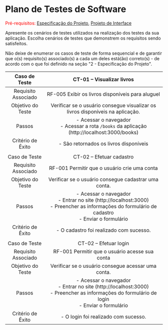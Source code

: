 # Plano de Testes de Software

<span style="color:red">Pré-requisitos: <a href="2-Especificação do Projeto.md"> Especificação do Projeto</a></span>, <a href="3-Projeto de Interface.md"> Projeto de Interface</a>

Apresente os cenários de testes utilizados na realização dos testes da sua aplicação. Escolha cenários de testes que demonstrem os requisitos sendo satisfeitos.

Não deixe de enumerar os casos de teste de forma sequencial e de garantir que o(s) requisito(s) associado(s) a cada um deles está(ão) correto(s) - de acordo com o que foi definido na seção "2 - Especificação do Projeto". 
 
| **Caso de Teste** 	| CT-01 – Visualizar livros 	|
|:---:	|:---:	|
|	Requisito Associado 	|RF-005 	Exibir os livros disponíveis para aluguel |
| Objetivo do Teste 	| Verificar se o usuário consegue visualizar os livros disponíveis na aplicação. |
| Passos 	| - Acessar o navegador <br> - Acessar a rota `/books` da aplicação (http://localhost:3000/books) |
|Critério de Êxito | - São retornados os livros disponíveis |
|  	|  	|
| Caso de Teste 	| CT-02 – Efetuar cadastro	|
|Requisito Associado | RF-001 	Permitir que o usuário crie uma conta |
| Objetivo do Teste 	| Verificar se o usuário consegue cadastrar uma conta. |
| Passos 	| - Acessar o navegador <br> - Entrar no site (http://localhost:3000) <br> - Preencher as informações do formulário de cadastro <br> - Enviar o formulário |
|Critério de Êxito | - O cadastro foi realizado com sucesso. |
|  	|  	|
| Caso de Teste 	| CT-02 – Efetuar login	|
|Requisito Associado | RF-001 	Permitir que o usuário acesse sua conta |
| Objetivo do Teste 	| Verificar se o usuário consegue acessar uma conta. |
| Passos 	| - Acessar o navegador <br> - Entrar no site (http://localhost:3000) <br> - Preencher as informações do formulário  de login <br> - Enviar o formulário |
|Critério de Êxito | - O login foi realizado com sucesso. |
